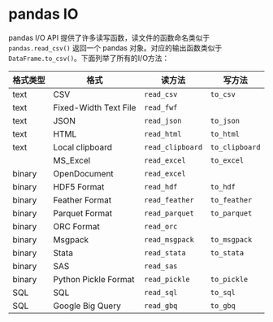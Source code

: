 # pandas IO

pandas I/O API 提供了许多读写函数，读文件的函数命名类似于`pandas.read_csv()` 返回一个 pandas 对象。对应的输出函数类似于 `DataFrame.to_csv()`。下面列举了所有的I/O方法：

| 格式类型 | 格式                  | 读方法           | 写方法         |
| -------- | --------------------- | ---------------- | -------------- |
| text     | CSV                   | `read_csv`       | `to_csv`       |
| text     | Fixed-Width Text File | `read_fwf`       |                |
| text     | JSON                  | `read_json`      | `to_json`      |
| text     | HTML                  | `read_html`      | `to_html`      |
| text     | Local clipboard       | `read_clipboard` | `to_clipboard` |
|          | MS_Excel              | `read_excel`     | `to_excel`     |
| binary   | OpenDocument          | `read_excel`     |                |
| binary   | HDF5 Format           | `read_hdf`       | `to_hdf`       |
| binary   | Feather Format        | `read_feather`   | `to_feather`   |
| binary   | Parquet Format        | `read_parquet`   | `to_parquet`   |
| binary   | ORC Format            | `read_orc`       |                |
| binary   | Msgpack               | `read_msgpack`   | `to_msgpack`   |
| binary   | Stata                 | `read_stata`     | `to_stata`     |
| binary   | SAS                   | `read_sas`       |                |
| binary   | Python Pickle Format  | `read_pickle`    | `to_pickle`    |
| SQL      | SQL                   | `read_sql`       | `to_sql`       |
| SQL      | Google Big Query      | `read_gbq`       | `to_gbq`       |
